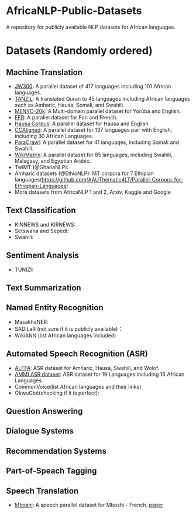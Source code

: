 # AfricaNLP-Public-Datasets 

A repository for publicly available NLP datasets for African languages.

# Datasets (Randomly ordered)
## Machine Translation
- [JW300](https://opus.nlpl.eu/JW300.php): A parallel dataset of 417 languages including 101 African languages.
- [TANZIL](https://tanzil.net/trans/): A translated Quran to 45 languages including African languages such as Amharic, Hausa, Somali, and Swahili.
- [MENYO-20k](https://github.com/dadelani/menyo-20k_MT): A Multi-domain parallel dataset for Yorùbá and English.
- [FFR](https://github.com/bonaventuredossou/ffr-v1): A parallel dataset for Fon and French.
- [Hausa Corpus](https://github.com/ijdutse/hausa-corpus): A parallel dataset for Hausa and English
- [CCAligned](http://www.statmt.org/cc-aligned/): A parallel dataset for 137 languages pair with English, including 30 African Languages.
- [ParaCrawl](https://paracrawl.eu/): A parallel dataset for 41 languages, including Somali and Swahili.
- [WikiMatrix](https://ai.facebook.com/blog/wikimatrix/): A parallel dataset for 85 languages, including Swahili, Malagasy, and Egyptian Arabic. 
- TwiMT (@GhanaNLP):
- Amharic datasets (@EthioNLP): MT corpora for 7 Ethipian languages(https://github.com/AAUThematic4LT/Parallel-Corpora-for-Ethiopian-Languages)
- More datasets from AfricaNLP 1 and 2, Arxiv, Kaggle and Google
## Text Classification
- KINNEWS and KIRNEWS:
- Setswana and Sepedi:
- Swahili:
## Sentiment Analysis
- TUNIZI:
## Text Summarization
## Named Entity Recognition
- MasakhaNER:
- SADiLaR (not sure if it is publicly available)：
- WikiANN (list African languages included)
## Automated Speech Recognition (ASR)
- [ALFFA](https://github.com/besacier/ALFFA_PUBLIC): ASR dataset for Amharic, Hausa, Swahili, and Wolof.
- [AMMI ASR dataset](https://github.com/besacier/AMMIcourse/tree/master/STUDENTS-RETURN): ASR dataset for 19 Languages including 16 African Languages.
- CommonVoice(list African languages and their links)
- OkwuGbé(checking if it is perfect):
## Question Answering
## Dialogue Systems
## Recommendation Systems
## Part-of-Speach Tagging
## Speech Translation
- [Mboshi](https://github.com/besacier/mboshi-french-parallel-corpus): A speech parallel dataset for Mboshi - French. [paper](https://www.aclweb.org/anthology/L18-1531.pdf)
